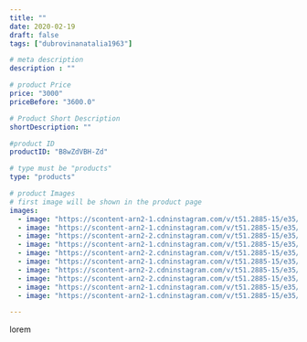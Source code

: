 ```yaml
---
title: ""
date: 2020-02-19
draft: false
tags: ["dubrovinanatalia1963"]

# meta description
description : ""

# product Price
price: "3000"
priceBefore: "3600.0"

# Product Short Description
shortDescription: ""

#product ID
productID: "B8wZdVBH-Zd"

# type must be "products"
type: "products"

# product Images
# first image will be shown in the product page
images:
  - image: "https://scontent-arn2-1.cdninstagram.com/v/t51.2885-15/e35/81029752_2659067754380274_4590288498554242754_n.jpg?se=7&tp=1&_nc_ht=scontent-arn2-1.cdninstagram.com&_nc_cat=106&_nc_ohc=m-QbGCwym1sAX9FBqxN&oh=365e97ef55e8024075c60602df41d4f5&oe=606CD16F&ig_cache_key=MjI0NzQwODE3NzY0MTM4NjAyMw%3D%3D.2"
  - image: "https://scontent-arn2-1.cdninstagram.com/v/t51.2885-15/e35/85014255_785159118647047_6515008933071154247_n.jpg?se=7&tp=1&_nc_ht=scontent-arn2-1.cdninstagram.com&_nc_cat=107&_nc_ohc=cHi1JkvK7JEAX_qdqCB&oh=e8e9ecd80d9083cadf8d6a23856655a1&oe=606CB58E&ig_cache_key=MjI0NzQwODE3NzY3NDkyMDgzMg%3D%3D.2"
  - image: "https://scontent-arn2-2.cdninstagram.com/v/t51.2885-15/e35/84759829_193056945105240_3668702411215752741_n.jpg?se=7&tp=1&_nc_ht=scontent-arn2-2.cdninstagram.com&_nc_cat=100&_nc_ohc=tiDAnL37DJ0AX-NyLkN&oh=3df0bc94304424cfd59876da41d41183&oe=606CD4DD&ig_cache_key=MjI0NzQwODE3NzcyNTEwNjg5NQ%3D%3D.2"
  - image: "https://scontent-arn2-1.cdninstagram.com/v/t51.2885-15/e35/82914319_528043767843895_3664151250354421111_n.jpg?se=7&tp=1&_nc_ht=scontent-arn2-1.cdninstagram.com&_nc_cat=107&_nc_ohc=JvSjrojrUwkAX-vBjt2&oh=b724863c93e6efc287b7342f1bc8275b&oe=606AFADF&ig_cache_key=MjI0NzQwODE3NzcwODQxMjQ3Nw%3D%3D.2"
  - image: "https://scontent-arn2-2.cdninstagram.com/v/t51.2885-15/e35/84709101_1327720960748336_4770616728907881476_n.jpg?se=7&tp=1&_nc_ht=scontent-arn2-2.cdninstagram.com&_nc_cat=108&_nc_ohc=iS8rHZFrfVAAX_sCHJs&oh=6669ba359e975658e292fe9d4d7cecbe&oe=606B83F9&ig_cache_key=MjI0NzQwODE3NzY4MzMzNTQzNA%3D%3D.2"
  - image: "https://scontent-arn2-1.cdninstagram.com/v/t51.2885-15/e35/85014256_1084919721842222_2202640135825338197_n.jpg?se=7&tp=1&_nc_ht=scontent-arn2-1.cdninstagram.com&_nc_cat=102&_nc_ohc=NNW7oY6WsfMAX-vsH7j&oh=8cd85422cd497406807e089fa317b41d&oe=606D75B0&ig_cache_key=MjI0NzQwODE3NzY5MTUzNjc3Mw%3D%3D.2"
  - image: "https://scontent-arn2-2.cdninstagram.com/v/t51.2885-15/e35/84876965_1545202282297028_6029886174239338652_n.jpg?se=7&tp=1&_nc_ht=scontent-arn2-2.cdninstagram.com&_nc_cat=108&_nc_ohc=VvUrDB_AMKIAX-ALcT1&oh=acd8916a77d60f0c183cbfcc5bebbade&oe=606C60EA&ig_cache_key=MjI0NzQwODE3NzczMzU1NDkwMw%3D%3D.2"
  - image: "https://scontent-arn2-2.cdninstagram.com/v/t51.2885-15/e35/83685538_491273785081592_4216888779554599857_n.jpg?se=7&tp=1&_nc_ht=scontent-arn2-2.cdninstagram.com&_nc_cat=108&_nc_ohc=qqYwyl0j6y8AX8ztivU&oh=d2a5a51d00b1b7162d30761d3b2e5ca9&oe=606CAA54&ig_cache_key=MjI0NzQwODE3NzY3NDkyNTEwMQ%3D%3D.2"
  - image: "https://scontent-arn2-1.cdninstagram.com/v/t51.2885-15/e35/82405828_609438626284834_1236053942134006635_n.jpg?se=7&tp=1&_nc_ht=scontent-arn2-1.cdninstagram.com&_nc_cat=110&_nc_ohc=SU0MVoiEA7UAX_VQx8X&oh=a7fe0a71265f2ef01b5d5507ea40ab9f&oe=606B8B2D&ig_cache_key=MjI0NzQwODE3NzY2NjQwMDg1Mg%3D%3D.2"
  - image: "https://scontent-arn2-1.cdninstagram.com/v/t51.2885-15/e35/84824635_485768472098137_8924158171656089836_n.jpg?se=7&tp=1&_nc_ht=scontent-arn2-1.cdninstagram.com&_nc_cat=101&_nc_ohc=LJUQffrSGnUAX8daf4e&oh=74e332778ebb531d9a81b43eb207747c&oe=606D167C&ig_cache_key=MjI0NzQwODE3NzcwMDAzNjkxMQ%3D%3D.2"

---
```

lorem
